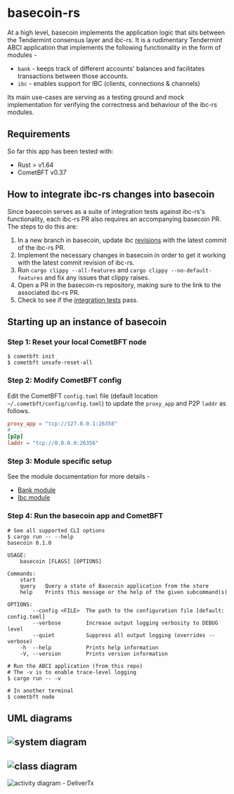 # basecoin-rs
At a high level, basecoin implements the application logic that sits between the Tendermint consensus layer and ibc-rs.
It is a rudimentary Tendermint ABCI application that implements the following functionality in the form of modules -
* `bank` - keeps track of different accounts' balances and facilitates transactions between those accounts.
* `ibc` - enables support for IBC (clients, connections & channels)

Its main use-cases are serving as a testing ground and mock implementation for verifying the correctness and behaviour
of the ibc-rs modules.

## Requirements
So far this app has been tested with:
* Rust > v1.64
* CometBFT v0.37

## How to integrate ibc-rs changes into basecoin
Since basecoin serves as a suite of integration tests against ibc-rs's functionality, each ibc-rs
PR also requires an accompanying basecoin PR. The steps to do this are:
1. In a new branch in basecoin, update ibc [revisions][revs] with the latest commit of the ibc-rs PR.
2. Implement the necessary changes in basecoin in order to get it working with the latest commit revision of ibc-rs.
3. Run `cargo clippy --all-features` and `cargo clippy --no-default-features` and fix any issues that clippy raises.
4. Open a PR in the basecoin-rs repository, making sure to the link to the associated ibc-rs PR.
5. Check to see if the [integration tests][integration-tests] pass.

## Starting up an instance of basecoin
### Step 1: Reset your local CometBFT node
```shell
$ cometbft init
$ cometbft unsafe-reset-all
```

### Step 2: Modify CometBFT config
Edit the CometBFT `config.toml` file (default location `~/.cometbft/config/config.toml`) to update the `proxy_app` and P2P `laddr` as follows.
```toml
proxy_app = "tcp://127.0.0.1:26358"
# ...
[p2p]
laddr = "tcp://0.0.0.0:26356"
```

### Step 3: Module specific setup
See the module documentation for more details -
* [Bank module](docs/modules/bank.md)
* [Ibc module](docs/modules/ibc.md)

### Step 4: Run the basecoin app and CometBFT
```console
# See all supported CLI options
$ cargo run -- --help
basecoin 0.1.0

USAGE:
    basecoin [FLAGS] [OPTIONS]

Commands:
    start
    query   Query a state of Basecoin application from the store
    help    Prints this message or the help of the given subcommand(s)

OPTIONS:
        --config <FILE>  The path to the configuration file [default: config.toml]
        --verbose        Increase output logging verbosity to DEBUG level
        --quiet          Suppress all output logging (overrides --verbose)
    -h  --help           Prints help information
    -V, --version        Prints version information

# Run the ABCI application (from this repo)
# The -v is to enable trace-level logging
$ cargo run -- -v

# In another terminal
$ cometbft node
```

## UML diagrams
![system diagram](docs/images/system-diagram.png)
---
![class diagram](docs/images/class-diagram.png)
---
![activity diagram - DeliverTx](docs/images/activity-diagram-deliverTx.png)

[revs]: https://github.com/informalsystems/basecoin-rs/blob/9610b29067ba122808d1d14354a32e2005b54517/Cargo.toml#L15-L16
[integration-tests]: https://github.com/informalsystems/basecoin-rs/blob/8f744c8356569d5f87a546f46d1ade247ebe5256/.github/workflows/integration.yml#L1